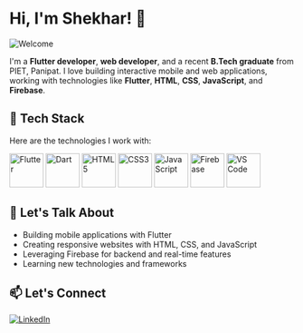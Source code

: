 # Hi, I'm Shekhar! 👋

![Welcome](https://user-images.githubusercontent.com/74038190/235224431-e8c8c12e-6826-47f1-89fb-2ddad83b3abf.gif)

I'm a **Flutter developer**, **web developer**, and a recent **B.Tech graduate** from PIET, Panipat. I love building interactive mobile and web applications, working with technologies like **Flutter**, **HTML**, **CSS**, **JavaScript**, and **Firebase**.

## 🔧 Tech Stack
Here are the technologies I work with:

<p align="left">
  <img src="https://img.icons8.com/color/80/000000/flutter.png" alt="Flutter" width="60" height="60"/>
  <img src="https://img.icons8.com/color/80/000000/dart.png" alt="Dart" width="60" height="60"/>
  <img src="https://img.icons8.com/color/80/000000/html-5--v1.png" alt="HTML5" width="60" height="60"/>
  <img src="https://img.icons8.com/color/80/000000/css3.png" alt="CSS3" width="60" height="60"/>
  <img src="https://img.icons8.com/color/80/000000/javascript--v1.png" alt="JavaScript" width="60" height="60"/>
  <img src="https://img.icons8.com/color/80/000000/firebase.png" alt="Firebase" width="60" height="60"/>
  <img src="https://img.icons8.com/color/80/000000/visual-studio-code-2019.png" alt="VS Code" width="60" height="60"/>
</p>

## 💬 Let's Talk About
- Building mobile applications with Flutter
- Creating responsive websites with HTML, CSS, and JavaScript
- Leveraging Firebase for backend and real-time features
- Learning new technologies and frameworks

## 📫 Let's Connect
[![LinkedIn](https://img.icons8.com/color/48/000000/linkedin.png)](https://www.linkedin.com/in/shekhar-rana-3899441ab)
